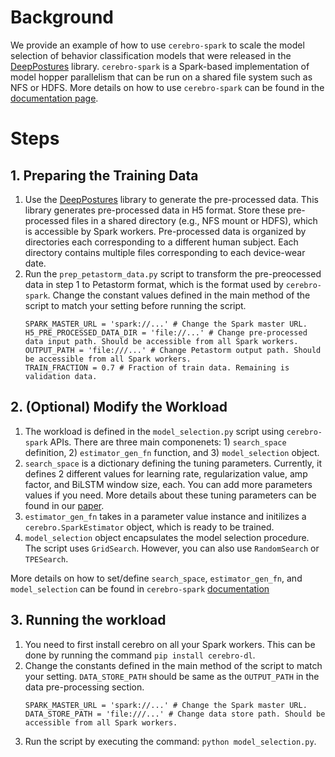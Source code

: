 
# Background
We provide an example of how to use `cerebro-spark` to scale the model selection of behavior classification models that were released in the [DeepPostures](https://github.com/ADALabUCSD/DeepPostures/tree/master/MSSE-2021) library. `cerebro-spark` is a Spark-based implementation of model hopper parallelism that can be run on a shared file system such as NFS or HDFS. More details on how to use `cerebro-spark` can be found in the [documentation page](https://adalabucsd.github.io/cerebro-system/).


# Steps
## 1. Preparing the Training Data
1. Use the [DeepPostures](https://github.com/ADALabUCSD/DeepPostures/tree/master/MSSE-2021) library to generate the pre-processed data. This library generates pre-processed data in H5 format. Store these pre-processed files in a shared directory (e.g., NFS mount or HDFS), which is accessible by Spark workers. Pre-processed data is organized by directories each corresponding to a different human subject. Each directory contains multiple files corresponding to each device-wear date.
2. Run the `prep_petastorm_data.py` script to transform the pre-preocessed data in step 1 to Petastorm format, which is the format used by `cerebro-spark`. Change the constant values defined in the main method of the script to match your setting before running the script.
    ~~~
    SPARK_MASTER_URL = 'spark://...' # Change the Spark master URL.
    H5_PRE_PROCESSED_DATA_DIR = 'file://...' # Change pre-processed data input path. Should be accessible from all Spark workers.
    OUTPUT_PATH = 'file:///...' # Change Petastorm output path. Should be accessible from all Spark workers.
    TRAIN_FRACTION = 0.7 # Fraction of train data. Remaining is validation data.
    ~~~

## 2. (Optional) Modify the Workload
1. The workload is defined in the `model_selection.py` script using `cerebro-spark` APIs. There are three main componenets: 1) `search_space` definition, 2) `estimator_gen_fn` function, and 3) `model_selection` object.
2. `search_space` is a dictionary defining the tuning parameters. Currently, it defines 2 different values for learning rate, regularization value, amp factor, and BiLSTM window size, each. You can add more parameters values if you need. More details about these tuning parameters can be found in our [paper](https://github.com/ADALabUCSD/DeepPostures).
3. `estimator_gen_fn` takes in a parameter value instance and initilizes a `cerebro.SparkEstimator` object, which is ready to be trained.
4. `model_selection` object encapsulates the model selection procedure. The script uses `GridSearch`. However, you can also use `RandomSearch` or `TPESearch`.

More details on how to set/define `search_space`, `estimator_gen_fn`, and `model_selection` can be found in `cerebro-spark` [documentation](https://adalabucsd.github.io/cerebro-system/)

## 3. Running the workload
1. You need to first install cerebro on all your Spark workers. This can be done by running the command `pip install cerebro-dl`.
2. Change the constants defined in the main method of the script to match your setting. `DATA_STORE_PATH` should be same as the `OUTPUT_PATH` in the data pre-processing section.
    ~~~
    SPARK_MASTER_URL = 'spark://...' # Change the Spark master URL.
    DATA_STORE_PATH = 'file:///...' # Change data store path. Should be accessible from all Spark workers.
    ~~~
3. Run the script by executing the command: `python model_selection.py`.
